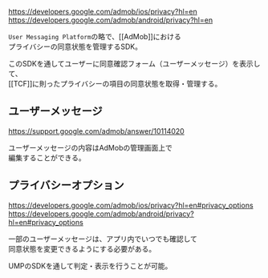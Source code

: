 <https://developers.google.com/admob/ios/privacy?hl=en>  
<https://developers.google.com/admob/android/privacy?hl=en>

`User Messaging Platform`の略で、[[AdMob]]における  
プライバシーの同意状態を管理するSDK。

このSDKを通してユーザーに同意確認フォーム（ユーザーメッセージ）を表示して、  
[[TCF]]に則ったプライバシーの項目の同意状態を取得・管理する。

## ユーザーメッセージ
<https://support.google.com/admob/answer/10114020>

ユーザーメッセージの内容はAdMobの管理画面上で  
編集することができる。

## プライバシーオプション
<https://developers.google.com/admob/ios/privacy?hl=en#privacy_options>  
<https://developers.google.com/admob/android/privacy?hl=en#privacy_options>

一部のユーザーメッセージは、アプリ内でいつでも確認して  
同意状態を変更できるようにする必要がある。

UMPのSDKを通して判定・表示を行うことが可能。